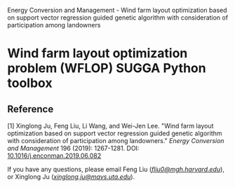 Energy Conversion and Management - Wind farm layout optimization based on support vector regression guided genetic algorithm with consideration of participation among landowners

# Wind farm layout optimization problem (WFLOP)  SUGGA Python toolbox 

## Reference
[1] Xinglong Ju, Feng Liu, Li Wang, and Wei-Jen Lee. "Wind farm layout optimization based on support vector regression guided genetic algorithm with consideration of participation among landowners." *Energy Conversion and Management* 196 (2019): 1267-1281. DOI: <a href="https://doi.org/10.1016/j.enconman.2019.06.082" target="_blank">10.1016/j.enconman.2019.06.082</a><br/>

If you have any questions, please email Feng Liu (*fliu0@mgh.harvard.edu*), or Xinglong Ju (*xinglong.ju@mavs.uta.edu*).
